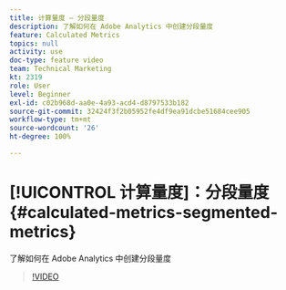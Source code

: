 ```yaml
---
title: 计算量度 — 分段量度
description: 了解如何在 Adobe Analytics 中创建分段量度
feature: Calculated Metrics
topics: null
activity: use
doc-type: feature video
team: Technical Marketing
kt: 2319
role: User
level: Beginner
exl-id: c02b968d-aa0e-4a93-acd4-d8797533b182
source-git-commit: 32424f3f2b05952fe4df9ea91dcbe51684cee905
workflow-type: tm+mt
source-wordcount: '26'
ht-degree: 100%

---
```


# [!UICONTROL 计算量度]：分段量度 {#calculated-metrics-segmented-metrics}

了解如何在 Adobe Analytics 中创建分段量度

>[!VIDEO](https://video.tv.adobe.com/v/25409/?quality=12)
